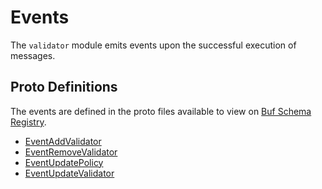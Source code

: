 # Events

The `validator` module emits events upon the successful execution of messages.

## Proto Definitions

The events are defined in the proto files available to view on [Buf Schema Registry](https://buf.build/chora/validator).

<!-- listed alphabetically -->

- [EventAddValidator](https://buf.build/chora/validator/docs/main:chora.validator.v1#chora.validator.v1.EventAddValidator)
- [EventRemoveValidator](https://buf.build/chora/validator/docs/main:chora.validator.v1#chora.validator.v1.EventRemoveValidator)
- [EventUpdatePolicy](https://buf.build/chora/validator/docs/main:chora.validator.v1#chora.validator.v1.EventUpdatePolicy)
- [EventUpdateValidator](https://buf.build/chora/validator/docs/main:chora.validator.v1#chora.validator.v1.EventUpdateValidator)
